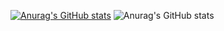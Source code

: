 [![Anurag's GitHub stats](https://github-readme-stats.vercel.app/api?username=guix7)](https://github.com/guix7/github-readme-stats)
![Anurag's GitHub stats](https://github-readme-stats.vercel.app/api?username=guix7&show_icons=true&theme=radical)
